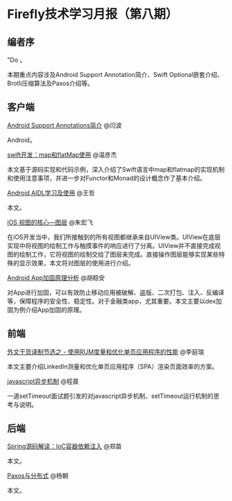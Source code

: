 # Firefly技术学习月报（第八期）

## 编者序

"Do 。

本期重点内容涉及Android Support Annotation简介、Swift Optional嵌套介绍、Brotli压缩算法及Paxos介绍等。

## 客户端

[Android Support Annotations简介](https://github.com/yanbo200303/studynotes/blob/master/Android%20Support%20Annotations%E7%AE%80%E4%BB%8B.md) @闫波
  
  Android。

[swift开发：map和flatMap使用](http://www.jianshu.com/p/3415844efdd9) @温彦杰
  
  本文基于源码实现和代码示例，深入介绍了Swift语言中map和flatmap的实现机制和使用注意事项，并进一步对Functor和Monad的设计概念作了基本介绍。

[Android AIDL学习及使用](https://wangzzzz.github.io/html/7/index.html) @王哲
  
  本文。

[iOS 视图的核心—图层](http://www.jianshu.com/p/e3bbf45907b2) @朱宏飞
  
  在iOS开发当中，我们所接触到的所有视图都继承来自UIView类。UIView在底层实现中将视图的绘制工作与触摸事件的响应进行了分离。UIView并不直接完成视图的绘制工作，它将视图的绘制交给了图层来完成。直接操作图层能够实现某些特殊的显示效果，本文将对图层的使用进行介绍。
  
[Android App加固原理分析](http://blog.csdn.net/qq309909897/article/details/73273964) @胡稳安
  
  对App进行加固，可以有效防止移动应用被破解、盗版、二次打包、注入、反编译等，保障程序的安全性、稳定性。对于金融类app，尤其重要。本文主要以dex加固为例介绍App加固的原理。

## 前端

[外文干货译制节选之 - 使用RUM度量和优化单页应用程序的性能](https://github.com/BinaryDevil/Post2Share/blob/master/Technical/RUM-SPA-Optimization.md) @李庭瑞
  
  本文主要介绍LinkedIn测量和优化单页应用程序（SPA）渲染页面效率的方案。

[javascript异步机制](https://github.com/ToBeNumerOne/blog/blob/master/js-async.md) @程晨
  
  一道setTimeout面试题引发的对javascript异步机制、setTimeout运行机制的思考与说明。

## 后端

[Spring源码解读：IoC容器依赖注入](https://github.com/ZmRepo/ZmRepo.github.io/blob/master/Spring%E6%BA%90%E7%A0%81%E8%A7%A3%E8%AF%BB%EF%BC%9AIoC%E5%AE%B9%E5%99%A8%E6%8E%A7%E5%88%B6%E5%8F%8D%E8%BD%AC%E5%8E%9F%E7%90%86.md) @郑苗
  
  本文。

[Paxos与分布式](https://github.com/gulfer/gulfer.github.io/blob/master/Paxos.md) @杨朝
  
  本文。


